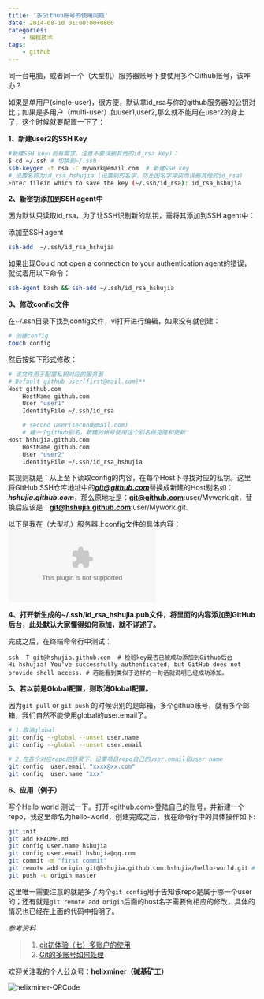 ```yaml
---
title: '多Github账号的使用问题'
date: 2014-08-10 01:00:00+0800
categories:
    - 编程技术
tags:
    - github
---
```


同一台电脑，或者同一个（大型机）服务器账号下要使用多个Github账号，该咋办？

如果是单用户(single-user)，很方便，默认拿id_rsa与你的github服务器的公钥对比；如果是多用户（multi-user）如user1,user2,那么就不能用在user2的身上了，这个时候就要配置一下了：

**1、新建user2的SSH Key**  

```bash
#新建SSH key(若有需求，注意不要误删其他的id_rsa key)：
$ cd ~/.ssh # 切换到~/.ssh
ssh-keygen -t rsa -C mywork@email.com  # 新建SSH key
# 设置名称为id_rsa_hshujia (设置别的名字，防止因名字冲突而误删其他的id_rsa)
Enter filein which to save the key (~/.ssh/id_rsa): id_rsa_hshujia
```


**2、新密钥添加到SSH agent中**  

因为默认只读取id_rsa，为了让SSH识别新的私钥，需将其添加到SSH agent中：

添加至SSH agent
```bash
ssh-add  ~/.ssh/id_rsa_hshujia
```

如果出现Could not open a connection to your authentication agent的错误，就试着用以下命令：
```bash
ssh-agent bash && ssh-add ~/.ssh/id_rsa_hshujia
```

**3、修改config文件**

在~/.ssh目录下找到config文件，vi打开进行编辑，如果没有就创建：
```bash
# 创建config
touch config  
```
然后按如下形式修改：

```bash
# 该文件用于配置私钥对应的服务器
# Default github user(first@mail.com)**
Host github.com
    HostName github.com
    User "user1"    
    IdentityFile ~/.ssh/id_rsa 

    # second user(second@mail.com)
    # 建一个github别名，新建的帐号使用这个别名做克隆和更新
Host hshujia.github.com     
    HostName github.com
    User "user2"    
    IdentityFile ~/.ssh/id_rsa_hshujia
```

其规则就是：从上至下读取config的内容，在每个Host下寻找对应的私钥。这里将GitHub SSH仓库地址中的***git@github.com***替换成新建的Host别名如：***hshujia.github.com***，那么原地址是：**git@github.com**:user/Mywork.git，替换后应该是：**git@hshujia.github.com**:user/Mywork.git.

以下是我在（大型机）服务器上config文件的具体内容：
![My config](http://image.fungenomics.com/fg.post.2014-08-30-Fig1.jpg-blog.fungenomics.com)

**4、打开新生成的~/.ssh/id_rsa_hshujia.pub文件，将里面的内容添加到GitHub后台，此处默认大家懂得如何添加，就不详述了。**

完成之后，在终端命令行中测试：

```
ssh -T git@hshujia.github.com  # 检验key是否已被成功添加到Github后台
Hi hshujia! You've successfully authenticated, but GitHub does not provide shell access. # 若能看到类似于这样的一句话就说明已经成功添加。
```

**5、若以前是Global配置，则取消Global配置。**

因为`git pull` or `git push` 的时候识别的是邮箱，多个github账号，就有多个邮箱，我们自然不能使用global的user.email了。

```bash
# 1.取消global 
git config --global --unset user.name
git config --global --unset user.email

# 2.在各个对应repo的目录下，设置项目repo自己的user.email和user name
git config  user.email "xxxx@xx.com"
git config  user.name "xxx"
```

**6、应用（例子）**

写个Hello world 测试一下。打开<github.com>登陆自己的账号，并新建一个repo，我这里命名为hello-world，创建完成之后，我在命令行中的具体操作如下:

```bash
git init
git add README.md
git config user.name hshujia
git config user.email hshujia@qq.com
git commit -m "first commit"
git remote add origin git@hshujia.github.com:hshujia/hello-world.git # 注意修改git@后面的名字 
git push -u origin master
```

这里唯一需要注意的就是多了两个`git config`用于告知该repo是属于哪一个user的；还有就是`git remote add origin`后面的host名字需要做相应的修改，具体的情况也已经在上面的代码中指明了。 

*参考资料*  

> 1. [git初体验（七）多账户的使用](http://www.cnblogs.com/BeginMan/p/3548139.html)
> 2. [Git的多账号如何处理](https://gist.github.com/suziewong/4378434)  

欢迎关注我的个人公众号：**helixminer（碱基矿工）**

![helixminer-QRCode](https://static.fungenomics.com/images/2021/03/helixminer-mid-red.png)
